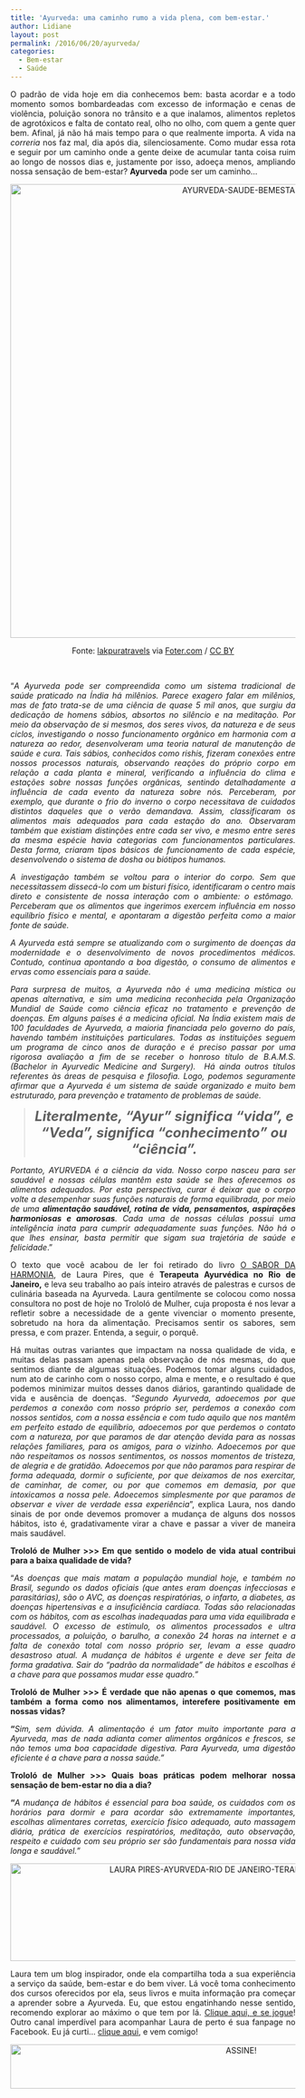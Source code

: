 ```yaml
---
title: 'Ayurveda: uma caminho rumo a vida plena, com bem-estar.'
author: Lidiane
layout: post
permalink: /2016/06/20/ayurveda/
categories:
  - Bem-estar
  - Saúde
---
```

<p style="text-align: justify;">
  O padrão de vida hoje em dia conhecemos bem: basta acordar e a todo momento somos bombardeadas com excesso de informação e cenas de violência, poluição sonora no trânsito e a que inalamos, alimentos repletos de agrotóxicos e falta de contato real, olho no olho, com quem a gente quer bem. Afinal, já não há mais tempo para o que realmente importa. A vida na <em>correria</em> nos faz mal, dia após dia, silenciosamente. Como mudar essa rota e seguir por um caminho onde a gente deixe de acumular tanta coisa ruim ao longo de nossos dias e, justamente por isso, adoeça menos, ampliando nossa sensação de bem-estar? <strong>Ayurveda</strong> pode ser um caminho&#8230;
</p>

<p align="center">
  <img class="alignnone size-full wp-image-12690" src="https://www.trololodemulher.com.br/2016/06/AYURVEDA-SAUDE-BEMESTAR.jpg" alt="AYURVEDA-SAUDE-BEMESTAR" width="800" height="800" />
</p>

<p align="center">
  Fonte: <a href="https://www.flickr.com/photos/lakpura/14630888323/" target="_blank" rel="noopener noreferrer">lakpuratravels</a> via <a href="http://foter.com/" target="_blank" rel="noopener noreferrer">Foter.com</a> / <a href="http://creativecommons.org/licenses/by/2.0/" target="_blank" rel="noopener noreferrer">CC BY</a>
</p>

&nbsp;

<p align="justify">
  “<em>A Ayurveda pode ser compreendida como um sistema tradicional de saúde praticado na Índia há milênios. Parece exagero falar em milênios, mas de fato trata-se de uma ciência de quase 5 mil anos, que surgiu da dedicação de homens sábios, absortos no silêncio e na meditação. Por meio da observação de si mesmos, dos seres vivos, da natureza e de seus ciclos, investigando o nosso funcionamento orgânico em harmonia com a natureza ao redor, desenvolveram uma teoria natural de manutenção de saúde e cura. Tais sábios, conhecidos como rishis, fizeram conexões entre nossos processos naturais, observando reações do próprio corpo em relação a cada planta e mineral, verificando a influência do clima e estações sobre nossas funções orgânicas, sentindo detalhadamente a influência de cada evento da natureza sobre nós. Perceberam, por exemplo, que durante o frio do inverno o corpo necessitava de cuidados distintos daqueles que o verão demandava. Assim, classificaram os alimentos mais adequados para cada estação do ano. Observaram também que existiam distinções entre cada ser vivo, e mesmo entre seres da mesma espécie havia categorias com funcionamentos particulares. Desta forma, criaram tipos básicos de funcionamento de cada espécie, desenvolvendo o sistema de dosha ou biótipos humanos.</em>
</p>

<p align="justify">
  <em>A investigação também se voltou para o interior do corpo. Sem que necessitassem dissecá-lo com um bisturi físico, identificaram o centro mais direto e consistente de nossa interação com o ambiente: o estômago.  Perceberam que os alimentos que ingerimos exercem influência em nosso equilíbrio físico e mental, e apontaram a digestão perfeita como a maior fonte de saúde.</em>
</p>

<p align="justify">
  <em>A Ayurveda está sempre se atualizando com o surgimento de doenças da modernidade e o desenvolvimento de novos procedimentos médicos. Contudo, continua apontando a boa digestão, o consumo de alimentos e ervas como essenciais para a saúde.</em>
</p>

<p align="justify">
  <em>Para surpresa de muitos, a Ayurveda não é uma medicina mística ou apenas alternativa, e sim uma medicina reconhecida pela Organização Mundial de Saúde como ciência eficaz no tratamento e prevenção de doenças. Em alguns países é a medicina oficial. Na Índia existem mais de 100 faculdades de Ayurveda, a maioria financiada pelo governo do país, havendo também instituições particulares. Todas as instituições seguem um programa de cinco anos de duração e é preciso passar por uma rigorosa avaliação a fim de se receber o honroso título de B.A.M.S. (Bachelor in Ayurvedic Medicine and Surgery).  Há ainda outros títulos referentes às áreas de pesquisa e filosofia. Logo, podemos seguramente afirmar que a Ayurveda é um sistema de saúde organizado e muito bem estruturado, para prevenção e tratamento de problemas de saúde.</em>
</p>

> <p align="center">
>   <strong><em><span style="font-size: x-large;">Literalmente, “Ayur” significa “vida”, e “Veda”, significa “conhecimento” ou “ciência”.</span></em></strong>
> </p>

<p align="justify">
  <em>Portanto, AYURVEDA é a ciência da vida. Nosso corpo nasceu para ser saudável e nossas células mantêm esta saúde se lhes oferecemos os alimentos adequados. Por esta perspectiva, curar é deixar que o corpo volte a desempenhar suas funções naturais de forma equilibrada, por meio de uma <strong>alimentação saudável, rotina de vida, pensamentos, aspirações harmoniosas e amorosas</strong>. Cada uma de nossas células possui uma inteligência inata para cumprir adequadamente suas funções. Não há o que lhes ensinar, basta permitir que sigam sua trajetória de saúde e felicidade</em>.”
</p>

<p align="justify">
  O texto que você acabou de ler foi retirado do livro <a href="http://www.rocco.com.br/livro/?cod=2395" target="_blank" rel="noopener noreferrer">O SABOR DA HARMONIA</a>, de Laura Pires, que é <strong>Terapeuta Ayurvédica no Rio de Janeiro,</strong> e leva seu trabalho ao país inteiro através de palestras e cursos de culinária baseada na Ayurveda. Laura gentilmente se colocou como nossa consultora no post de hoje no Trololó de Mulher, cuja proposta é nos levar a refletir sobre a necessidade de a gente vivenciar o momento presente, sobretudo na hora da alimentação. Precisamos sentir os sabores, sem pressa, e com prazer. Entenda, a seguir, o porquê.
</p>

<p align="justify">
  Há muitas outras variantes que impactam na nossa qualidade de vida, e muitas delas passam apenas pela observação de nós mesmas, do que sentimos diante de algumas situações. Podemos tomar alguns cuidados, num ato de carinho com o nosso corpo, alma e mente, e o resultado é que podemos minimizar muitos desses danos diários, garantindo qualidade de vida e ausência de doenças. “<em>Segundo Ayurveda, adoecemos por que perdemos a conexão com nosso próprio ser, perdemos a conexão com nossos sentidos, com a nossa essência e com tudo aquilo que nos mantêm em perfeito estado de equilíbrio, adoecemos por que perdemos o contato com a natureza, por que paramos de dar atenção devida para as nossas relações familiares, para os amigos, para o vizinho. Adoecemos por que não respeitamos os nossos sentimentos, os nossos momentos de tristeza, de alegria e de gratidão. Adoecemos por que não paramos para respirar de forma adequada, dormir o suficiente, por que deixamos de nos exercitar, de caminhar, de comer, ou por que comemos em demasia, por que intoxicamos a nossa pele. Adoecemos simplesmente por que paramos de observar e viver de verdade essa experiência</em>”, explica Laura, nos dando sinais de por onde devemos promover a mudança de alguns dos nossos hábitos, isto é, gradativamente virar a chave e passar a viver de maneira mais saudável.
</p>

<p align="justify">
  <strong>Trololó de Mulher >>> Em que sentido o modelo de vida atual contribui para a baixa qualidade de vida?</strong>
</p>

<p align="justify">
  “<em>As doenças que mais matam a população mundial hoje, e também no Brasil, segundo os dados oficiais (que antes eram doenças infecciosas e parasitárias), são o AVC, as doenças respiratórias, o infarto, a diabetes, as doenças hipertensivas e a insuficiência cardíaca. Todas são relacionadas com os hábitos, com as escolhas inadequadas para uma vida equilibrada e saudável. O excesso de estímulo, os alimentos processados e ultra processados, a poluição, o barulho, a conexão 24 horas na internet e a falta de conexão total com nosso próprio ser, levam a esse quadro desastroso atual. A mudança de hábitos é urgente e deve ser feita de forma gradativa. Sair do &#8220;padrão da normalidade&#8221; de hábitos e escolhas é a chave para que possamos mudar esse quadro.”</em>
</p>

<p align="justify">
  <strong>Trololó de Mulher >>> É verdade que não apenas o que comemos, mas também a forma como nos alimentamos, interefere positivamente em nossas vidas?</strong>
</p>

<p align="justify">
  <strong>“</strong><em>Sim, sem dúvida. A alimentação é um fator muito importante para a Ayurveda, mas de nada adianta comer alimentos orgânicos e frescos, se não temos uma boa capacidade digestiva. Para Ayurveda, uma digestão eficiente é a chave para a nossa saúde.”</em>
</p>

<p align="justify">
  <strong>Trololó de Mulher >>> Quais boas práticas podem melhorar nossa sensação de bem-estar no dia a dia?</strong>
</p>

<p align="justify">
  <strong>“</strong><em>A mudança de hábitos é essencial para boa saúde, os cuidados com os horários para dormir e para acordar são extremamente importantes, escolhas alimentares corretas, exercício físico adequado, auto massagem diária, prática de exercícios respiratórios, meditação, auto observação, respeito e cuidado com seu próprio ser são fundamentais para nossa vida longa e saudável.”</em>
</p>

<p align="center">
  <img class="alignnone size-full wp-image-12693" src="https://www.trololodemulher.com.br/2016/06/LAURA-PIRES-AYURVEDA-RIO-DE-JANEIRO-TERAPEUTA-AYURVEDICA.jpg" alt="LAURA PIRES-AYURVEDA-RIO DE JANEIRO-TERAPEUTA AYURVEDICA" width="800" height="172" />
</p>

<p align="justify">
  Laura tem um blog inspirador, onde ela compartilha toda a sua experiência a serviço da saúde, bem-estar e do bem viver. Lá você toma conhecimento dos cursos oferecidos por ela, seus livros e muita informação pra começar a aprender sobre a Ayurveda. Eu, que estou engatinhando nesse sentido, recomendo explorar ao máximo o que tem por lá. <a href="http://laurapires.com.br/" target="_blank" rel="noopener noreferrer">Clique aqui, e se jogue</a>! Outro canal imperdível para acompanhar Laura de perto é sua fanpage no Facebook. Eu já curti… <a href="https://www.facebook.com/laurapires.buscadaessencia/timeline" target="_blank" rel="noopener noreferrer">clique aqui</a>, e vem comigo!
</p>

<p align="center">
  <a href="http://feedburner.google.com/fb/a/mailverify?uri=blogBichaFemea&loc=en_US" target="_blank" rel="noopener noreferrer"><img class="alignnone size-full wp-image-10439" src="https://www.trololodemulher.com.br/2014/09/ASSINE.png" alt="ASSINE!" width="800" height="78" /></a>
</p>
